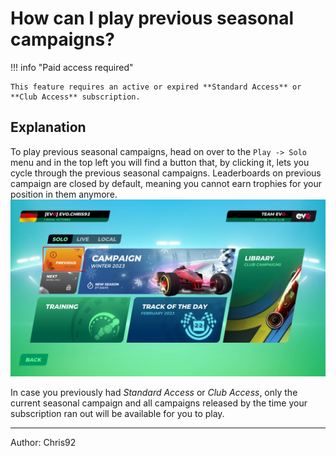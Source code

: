 # How can I play previous seasonal campaigns?

!!! info "Paid access required"

    This feature requires an active or expired **Standard Access** or **Club Access** subscription.

## Explanation
To play previous seasonal campaigns, head on over to the `Play -> Solo` menu and in the top left you will find a button that, by clicking it, lets you cycle through the previous seasonal campaigns. Leaderboards on previous campaign are closed by default, meaning you cannot earn trophies for your position in them anymore.
![Previous Campaign in the Play->Solo menu](../img/02_01_play_previous_campaigns.webp)


In case you previously had _Standard Access_ or _Club Access_, only the current seasonal campaign and all campaigns released by the time your subscription ran out will be available for you to play.

<hr>
Author: Chris92